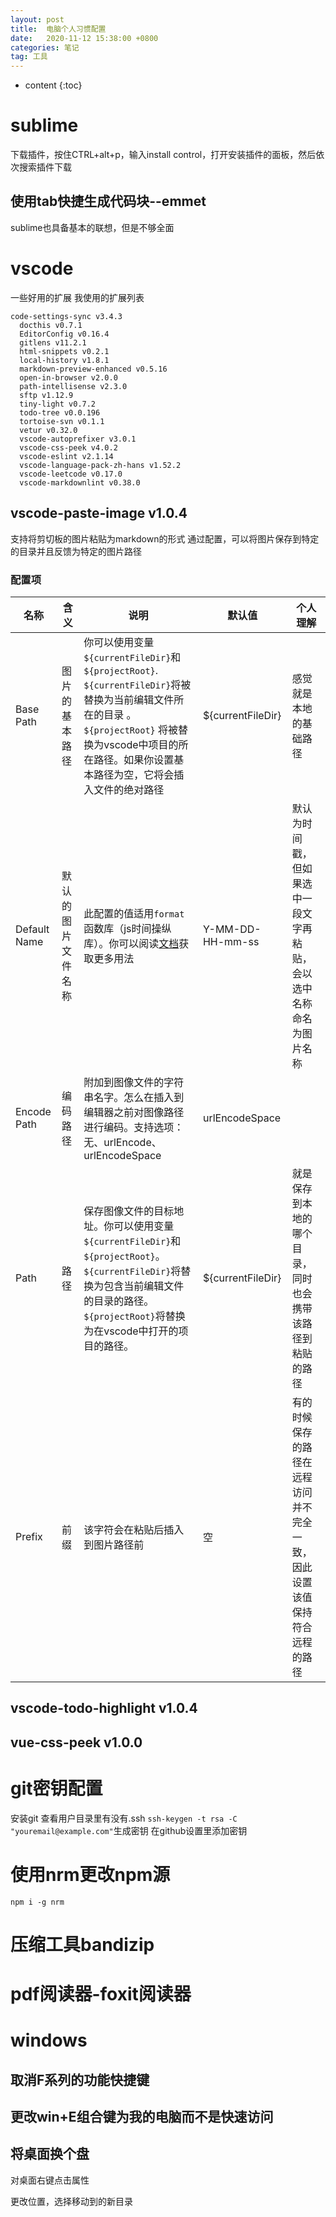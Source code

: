 ```yaml
---
layout: post
title:  电脑个人习惯配置
date:   2020-11-12 15:38:00 +0800
categories: 笔记
tag: 工具
---
```


* content
{:toc}

# sublime

下载插件，按住CTRL+alt+p，输入install control，打开安装插件的面板，然后依次搜索插件下载

## 使用tab快捷生成代码块--emmet

sublime也具备基本的联想，但是不够全面

# vscode

一些好用的扩展
我使用的扩展列表

```
code-settings-sync v3.4.3
  docthis v0.7.1
  EditorConfig v0.16.4
  gitlens v11.2.1
  html-snippets v0.2.1
  local-history v1.8.1
  markdown-preview-enhanced v0.5.16
  open-in-browser v2.0.0
  path-intellisense v2.3.0
  sftp v1.12.9
  tiny-light v0.7.2
  todo-tree v0.0.196
  tortoise-svn v0.1.1
  vetur v0.32.0
  vscode-autoprefixer v3.0.1
  vscode-css-peek v4.0.2
  vscode-eslint v2.1.14
  vscode-language-pack-zh-hans v1.52.2
  vscode-leetcode v0.17.0
  vscode-markdownlint v0.38.0
```

## vscode-paste-image v1.0.4

支持将剪切板的图片粘贴为markdown的形式
通过配置，可以将图片保存到特定的目录并且反馈为特定的图片路径

### 配置项

名称 | 含义| 说明 | 默认值 | 个人理解
--|--|--|--|--
Base Path| 图片的基本路径|你可以使用变量`${currentFileDir}`和 `${projectRoot}`. `${currentFileDir}`将被替换为当前编辑文件所在的目录 。 `${projectRoot}` 将被替换为vscode中项目的所在路径。如果你设置基本路径为空，它将会插入文件的绝对路径|${currentFileDir} | 感觉就是本地的基础路径
Default Name | 默认的图片文件名称 | 此配置的值适用`format`函数库（js时间操纵库）。你可以阅读[文档](https://momentjs.com/docs/#/displaying/format/)获取更多用法|Y-MM-DD-HH-mm-ss | 默认为时间戳，但如果选中一段文字再粘贴，会以选中名称命名为图片名称
Encode Path| 编码路径 | 附加到图像文件的字符串名字。怎么在插入到编辑器之前对图像路径进行编码。支持选项：无、urlEncode、urlEncodeSpace|urlEncodeSpace |
Path|路径|保存图像文件的目标地址。你可以使用变量`${currentFileDir}`和`${projectRoot}`。`${currentFileDir}`将替换为包含当前编辑文件的目录的路径。`${projectRoot}`将替换为在vscode中打开的项目的路径。|${currentFileDir} |就是保存到本地的哪个目录，同时也会携带该路径到粘贴的路径
Prefix|前缀|该字符会在粘贴后插入到图片路径前|空 |有的时候保存的路径在远程访问并不完全一致，因此设置该值保持符合远程的路径

## vscode-todo-highlight v1.0.4

## vue-css-peek v1.0.0

# git密钥配置

安装git
查看用户目录里有没有.ssh
`ssh-keygen -t rsa -C "youremail@example.com"`生成密钥
在github设置里添加密钥

# 使用nrm更改npm源

```
npm i -g nrm
```

# 压缩工具bandizip

# pdf阅读器-foxit阅读器

# windows

## 取消F系列的功能快捷键

## 更改win+E组合键为我的电脑而不是快速访问

## 将桌面换个盘

对桌面右键点击属性

更改位置，选择移动到的新目录
